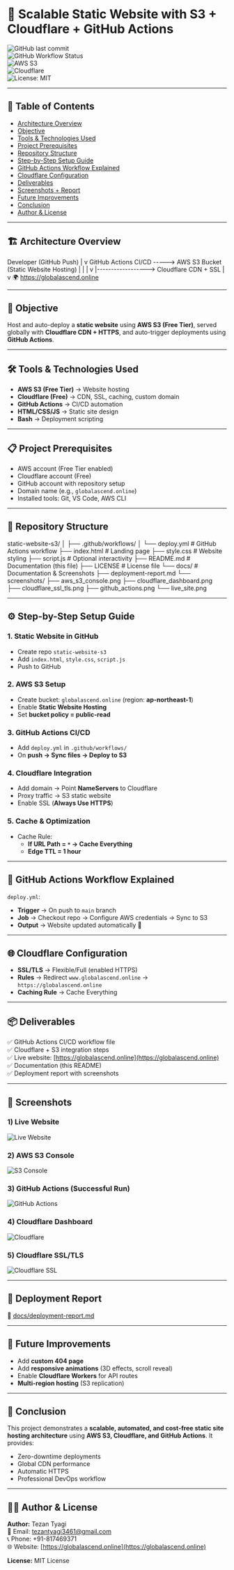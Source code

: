 # 🚀 Scalable Static Website with S3 + Cloudflare + GitHub Actions

![GitHub last commit](https://img.shields.io/github/last-commit/tezan8171/static-website-s3?style=flat-square&logo=github)  
![GitHub Workflow Status](https://img.shields.io/github/actions/workflow/status/tezan8171/static-website-s3/deploy.yml?style=flat-square&logo=githubactions&label=CI/CD)  
![AWS S3](https://img.shields.io/badge/AWS-S3-orange?style=flat-square&logo=amazonaws)  
![Cloudflare](https://img.shields.io/badge/Cloudflare-Enabled-f38020?style=flat-square&logo=cloudflare)  
![License: MIT](https://img.shields.io/badge/License-MIT-blue.svg?style=flat-square)

---

## 📑 Table of Contents

- [Architecture Overview](#-architecture-overview)
- [Objective](#-objective)
- [Tools & Technologies Used](#-tools--technologies-used)
- [Project Prerequisites](#-project-prerequisites)
- [Repository Structure](#-repository-structure)
- [Step-by-Step Setup Guide](#-step-by-step-setup-guide)
- [GitHub Actions Workflow Explained](#-github-actions-workflow-explained)
- [Cloudflare Configuration](#-cloudflare-configuration)
- [Deliverables](#-deliverables)
- [Screenshots + Report](#-screenshots--report)
- [Future Improvements](#-future-improvements)
- [Conclusion](#-conclusion)
- [Author & License](#-author--license)

---

## 🏗 Architecture Overview

Developer (GitHub Push)
|
v
GitHub Actions CI/CD -----> AWS S3 Bucket (Static Website Hosting)
| |
| v
|------------------> Cloudflare CDN + SSL
|
v
🌍 https://globalascend.online

---

## 🎯 Objective

Host and auto-deploy a **static website** using **AWS S3 (Free Tier)**, served globally with **Cloudflare CDN + HTTPS**, and auto-trigger deployments using **GitHub Actions**.

---

## 🛠 Tools & Technologies Used

- **AWS S3 (Free Tier)** → Website hosting
- **Cloudflare (Free)** → CDN, SSL, caching, custom domain
- **GitHub Actions** → CI/CD automation
- **HTML/CSS/JS** → Static site design
- **Bash** → Deployment scripting

---

## 📋 Project Prerequisites

- AWS account (Free Tier enabled)
- Cloudflare account (Free)
- GitHub account with repository setup
- Domain name (e.g., `globalascend.online`)
- Installed tools: Git, VS Code, AWS CLI

---

## 📂 Repository Structure

static-website-s3/
│
├── .github/workflows/
│ └── deploy.yml # GitHub Actions workflow
├── index.html # Landing page
├── style.css # Website styling
├── script.js # Optional interactivity
├── README.md # Documentation (this file)
├── LICENSE # License file
└── docs/ # Documentation & Screenshots
├── deployment-report.md
└── screenshots/
├── aws_s3_console.png
├── cloudflare_dashboard.png
├── cloudflare_ssl_tls.png
├── github_actions.png
└── live_site.png

---

## ⚙️ Step-by-Step Setup Guide

### 1. Static Website in GitHub

- Create repo `static-website-s3`
- Add `index.html`, `style.css`, `script.js`
- Push to GitHub

### 2. AWS S3 Setup

- Create bucket: `globalascend.online` (region: **ap-northeast-1**)
- Enable **Static Website Hosting**
- Set **bucket policy = public-read**

### 3. GitHub Actions CI/CD

- Add `deploy.yml` in `.github/workflows/`
- On **push → Sync files → Deploy to S3**

### 4. Cloudflare Integration

- Add domain → Point **NameServers** to Cloudflare
- Proxy traffic → S3 static website
- Enable SSL (**Always Use HTTPS**)

### 5. Cache & Optimization

- Cache Rule:
  - **If URL Path = `*` → Cache Everything**
  - **Edge TTL = 1 hour**

---

## 🤖 GitHub Actions Workflow Explained

`deploy.yml`:

- **Trigger** → On push to `main` branch
- **Job** → Checkout repo → Configure AWS credentials → Sync to S3
- **Output** → Website updated automatically 🎉

---

## 🌐 Cloudflare Configuration

- **SSL/TLS** → Flexible/Full (enabled HTTPS)
- **Rules** → Redirect `www.globalascend.online` → `https://globalascend.online`
- **Caching Rule** → Cache Everything

---

## 📦 Deliverables

✅ GitHub Actions CI/CD workflow file  
✅ Cloudflare + S3 integration steps  
✅ Live website: [https://globalascend.online](https://globalascend.online)  
✅ Documentation (this README)  
✅ Deployment report with screenshots

---

## 📸 Screenshots

### 1) Live Website

![Live Website](docs/screenshots/live_site.png)

### 2) AWS S3 Console

![S3 Console](docs/screenshots/aws_s3_console.png)

### 3) GitHub Actions (Successful Run)

![GitHub Actions](docs/screenshots/github_actions.png)

### 4) Cloudflare Dashboard

![Cloudflare](docs/screenshots/cloudflare_dashboard.png)

### 5) Cloudflare SSL/TLS

![Cloudflare SSL](docs/screenshots/cloudflare_ssl_tls.png)

---

## 🧾 Deployment Report

📄 [docs/deployment-report.md](docs/deployment-report.md)

---

## 🚀 Future Improvements

- Add **custom 404 page**
- Add **responsive animations** (3D effects, scroll reveal)
- Enable **Cloudflare Workers** for API routes
- **Multi-region hosting** (S3 replication)

---

## 🏁 Conclusion

This project demonstrates a **scalable, automated, and cost-free static site hosting architecture** using **AWS S3, Cloudflare, and GitHub Actions**. It provides:

- Zero-downtime deployments
- Global CDN performance
- Automatic HTTPS
- Professional DevOps workflow

---

## 👨‍💻 Author & License

**Author:** Tezan Tyagi  
📧 Email: tezantyagi3461@gmail.com  
📞 Phone: +91-817469371  
🌐 Website: [https://globalascend.online](https://globalascend.online)

**License:** MIT License
